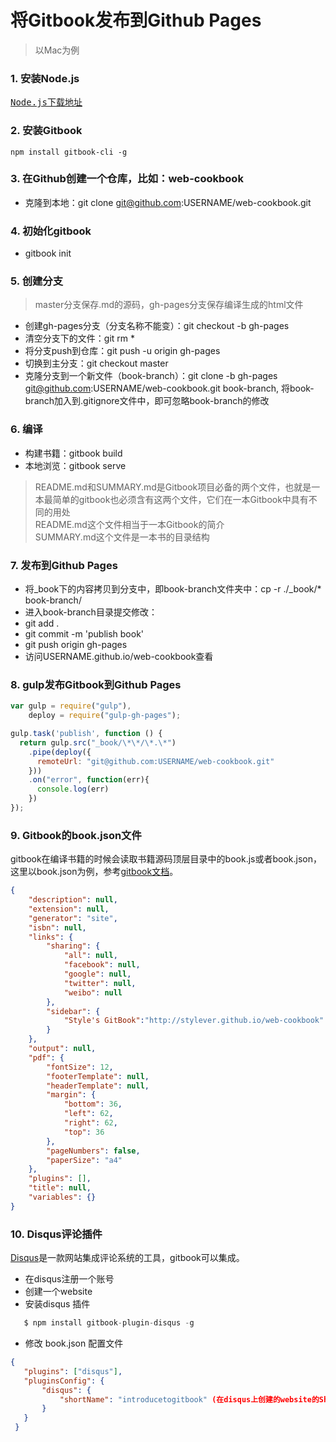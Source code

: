 # 将Gitbook发布到Github Pages
> 以Mac为例  

### 1. 安装Node.js


<pre><a href="https://nodejs.org/en/download/">Node.js下载地址</a></pre>
### 2. 安装Gitbook  


	npm install gitbook-cli -g
### 3. 在Github创建一个仓库，比如：web-cookbook
 * 克隆到本地：git clone git@github.com:USERNAME/web-cookbook.git

### 4. 初始化gitbook
 * gitbook init  

### 5. 创建分支
 > master分支保存.md的源码，gh-pages分支保存编译生成的html文件    

 * 创建gh-pages分支（分支名称不能变）：git checkout -b gh-pages
 * 清空分支下的文件：git rm *
 * 将分支push到仓库：git push -u origin gh-pages
 * 切换到主分支：git checkout master
 * 克隆分支到一个新文件（book-branch）：git clone -b gh-pages git@github.com:USERNAME/web-cookbook.git book-branch, 将book-branch加入到.gitignore文件中，即可忽略book-branch的修改  

### 6. 编译
 * 构建书籍：gitbook build
 * 本地浏览：gitbook serve
 > README.md和SUMMARY.md是Gitbook项目必备的两个文件，也就是一本最简单的gitbook也必须含有这两个文件，它们在一本Gitbook中具有不同的用处  
 > README.md这个文件相当于一本Gitbook的简介  
 > SUMMARY.md这个文件是一本书的目录结构  

### 7. 发布到Github Pages
 * 将_book下的内容拷贝到分支中，即book-branch文件夹中：cp -r ./_book/* book-branch/
 * 进入book-branch目录提交修改：
  * git add .
  * git commit -m 'publish book'
  * git push origin gh-pages
 * 访问USERNAME.github.io/web-cookbook查看  

### 8. gulp发布Gitbook到Github Pages
```javascript
var gulp = require("gulp"),  
	deploy = require("gulp-gh-pages");

gulp.task('publish', function () {  
  return gulp.src("_book/\*\*/\*.\*")
    .pipe(deploy({
      remoteUrl: "git@github.com:USERNAME/web-cookbook.git"
    }))
    .on("error", function(err){
      console.log(err)
    })
});
```

### 9. Gitbook的book.json文件
gitbook在编译书籍的时候会读取书籍源码顶层目录中的book.js或者book.json，这里以book.json为例，参考[gitbook文档](https://github.com/GitbookIO/gitbook)。
```json
{
    "description": null,
    "extension": null,
    "generator": "site",
    "isbn": null,
    "links": {
        "sharing": {
            "all": null,
            "facebook": null,
            "google": null,
            "twitter": null,
            "weibo": null
        },
        "sidebar": {
            "Style's GitBook":"http://stylever.github.io/web-cookbook"
        }
    },
    "output": null,
    "pdf": {
        "fontSize": 12,
        "footerTemplate": null,
        "headerTemplate": null,
        "margin": {
            "bottom": 36,
            "left": 62,
            "right": 62,
            "top": 36
        },
        "pageNumbers": false,
        "paperSize": "a4"
    },
    "plugins": [],
    "title": null,
    "variables": {}
}
```
### 10. Disqus评论插件
[Disqus](https://disqus.com/)是一款网站集成评论系统的工具，gitbook可以集成。
 * 在disqus注册一个账号
 * 创建一个website
 * 安装disqus 插件
 ```javascript
    $ npm install gitbook-plugin-disqus -g
 ```
 * 修改 book.json 配置文件
 ```json
 {
    "plugins": ["disqus"],
    "pluginsConfig": {
        "disqus": {
            "shortName": "introducetogitbook" (在disqus上创建的website的Shortname)
        }
    }  
  }
 ```